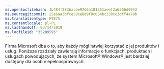 ```yaml
---
ms.openlocfilehash: 1b484f283bacee97d6a181351aeef2a6366d0943
ms.sourcegitcommit: 25e6aa3bfce58ce8d9f8c054bc338cc3dff4a78b
ms.translationtype: MTE75
ms.contentlocale: pl-PL
ms.lasthandoff: 03/14/2019
ms.locfileid: "35289595"
---
```

Firma Microsoft dba o to, aby każdy mógł łatwiej korzystać z jej produktów i usług. Poniższe rozdziały zawierają informacje o funkcjach, produktach i usługach powodujących, że system Microsoft® Windows® jest bardziej dostępny dla osób niepełnosprawnych: